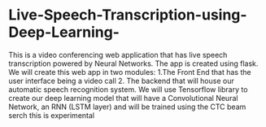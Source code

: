 # Live-Speech-Transcription-using-Deep-Learning-
This is a video conferencing web application that has live speech transcription powered by Neural Networks.
The app is created using flask.
We will create this web app in two modules:
 1.The Front End that has the user interface being a video call 
 2. The backend that will house our automatic speech recognition system.
 We will use Tensorflow library to create our deep learning model that will have a Convolutional Neural Network, an RNN (LSTM layer) and will be trained using the CTC beam serch 
 this is experimental 
 


